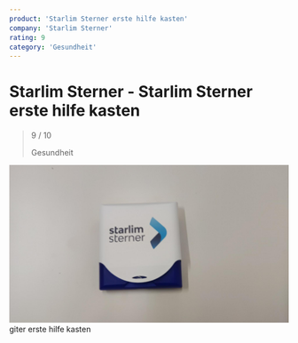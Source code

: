 ```yaml
---
product: 'Starlim Sterner erste hilfe kasten'
company: 'Starlim Sterner'
rating: 9
category: 'Gesundheit'
---
```


# Starlim Sterner - Starlim Sterner erste hilfe kasten
>
> 9 / 10
>
> Gesundheit

![Starlim Sterner erste hilfe kasten](./assets/starlim-sterner-starlim-sterner-erste-hilfe-kasten-7bd32f9a-7457-409a-a051-051e02939d48.jpg)
giter erste hilfe kasten
